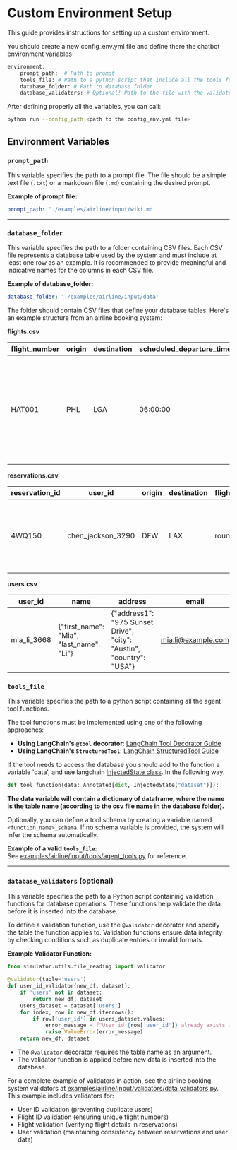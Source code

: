 # Custom Environment Setup

This guide provides instructions for setting up a custom environment.

You should create a new config_env.yml file and define there the chatbot environment variables
```python
environment:
    prompt_path:  # Path to prompt
    tools_file: # Path to a python script that include all the tools functions 
    database_folder: # Path to database folder
    database_validators: # Optional! Path to the file with the validators functions
```

After defining properly all the variables, you can call:
```bash
python run --config_path <path to the config_env.yml file>
````

## Environment Variables

### `prompt_path`
This variable specifies the path to a prompt file. The file should be a simple text file (`.txt`) or a markdown file (`.md`) containing the desired prompt.

**Example of prompt file:**
```yaml
prompt_path: './examples/airline/input/wiki.md'
```

---

### `database_folder`
This variable specifies the path to a folder containing CSV files. Each CSV file represents a database table used by the system and must include at least one row as an example. It is recommended to provide meaningful and indicative names for the columns in each CSV file.

**Example of database_folder:**
```yaml
database_folder: './examples/airline/input/data'
```

The folder should contain CSV files that define your database tables. Here's an example structure from an airline booking system:

**flights.csv**

| flight_number | origin | destination | scheduled_departure_time_est | scheduled_arrival_time_est | dates |
|--------------|---------|-------------|----------------------------|--------------------------|--------|
| HAT001 | PHL | LGA | 06:00:00 | 07:00:00 | {"2024-05-16": {"status": "available", "available_seats": {"basic_economy": 16, "economy": 10, "business": 13}, "prices": {"basic_economy": 87, "economy": 122, "business": 471}}} |

**reservations.csv**

| reservation_id | user_id | origin | destination | flight_type | cabin | flights | passengers | payment_history | created_at | total_baggages | nonfree_baggages | insurance |
|---------------|----------|---------|-------------|-------------|--------|----------|------------|-----------------|------------|----------------|------------------|-----------|
| 4WQ150 | chen_jackson_3290 | DFW | LAX | round_trip | business | [{"origin": "DFW", "destination": "LAX", "flight_number": "HAT170", "date": "2024-05-22"}] | [{"first_name": "Chen", "last_name": "Jackson", "dob": "1956-07-07"}] | [{"payment_id": "gift_card_3576581", "amount": 4986}] | 2024-05-02 03:10:19 | 5 | 0 | no |

**users.csv**

| user_id | name | address | email | dob | payment_methods | saved_passengers | membership | reservations |
|---------|------|---------|-------|-----|-----------------|------------------|------------|--------------|
| mia_li_3668 | {"first_name": "Mia", "last_name": "Li"} | {"address1": "975 Sunset Drive", "city": "Austin", "country": "USA"} | mia.li@example.com | 1990-04-05 | {"credit_card_4421486": {"source": "credit_card", "last_four": "7447"}} | [] | gold | ["NO6JO3"] |


### `tools_file`
This variable specifies the path to a python script containing all the agent tool functions. 

The tool functions must be implemented using one of the following approaches:
- **Using LangChain's `@tool` decorator**: [LangChain Tool Decorator Guide](https://python.langchain.com/docs/how_to/custom_tools/#tool-decorator)
- **Using LangChain's `StructuredTool`**: [LangChain StructuredTool Guide](https://python.langchain.com/docs/how_to/custom_tools/#structuredtool)

If the tool needs to access the database you should add to the function a variable 'data', and use langchain [InjectedState class](https://langchain-ai.github.io/langgraph/reference/prebuilt/#langgraph.prebuilt.tool_node.InjectedState). 
In the following way:
```python 
def tool_function(data: Annotated[dict, InjectedState("dataset")]):
```
**The data variable will contain a dictionary of dataframe, where the name is the table name (according to the csv file name in the database folder).**

Optionally, you can define a tool schema by creating a variable named `<function_name>_schema`. If no schema variable is provided, the system will infer the schema automatically.

**Example of a valid `tools_file`:**  
See [examples/airline/input/tools/agent_tools.py](examples/airline/input/tools/agent_tools.py) for reference.

---

### `database_validators` (optional)
This variable specifies the path to a Python script containing validation functions for database operations. These functions help validate the data before it is inserted into the database. 

To define a validation function, use the `@validator` decorator and specify the table the function applies to. Validation functions ensure data integrity by checking conditions such as duplicate entries or invalid formats.

**Example Validator Function:**

```python
from simulator.utils.file_reading import validator

@validator(table='users')
def user_id_validator(new_df, dataset):
    if 'users' not in dataset:
        return new_df, dataset
    users_dataset = dataset['users']
    for index, row in new_df.iterrows():
        if row['user_id'] in users_dataset.values:
            error_message = f"User id {row['user_id']} already exists in the users data. You should choose a different user id."
            raise ValueError(error_message)
    return new_df, dataset
```
- The `@validator` decorator requires the table name as an argument.
- The validator function is applied before new data is inserted into the database.

For a complete example of validators in action, see the airline booking system validators at [examples/airline/input/validators/data_validators.py](examples/airline/input/validators/data_validators.py). This example includes validators for:
- User ID validation (preventing duplicate users)
- Flight ID validation (ensuring unique flight numbers)
- Flight validation (verifying flight details in reservations)
- User validation (maintaining consistency between reservations and user data)